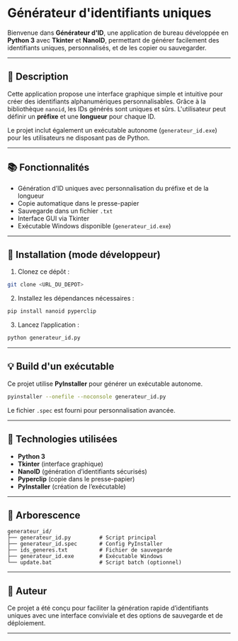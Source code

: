 
# Générateur d'identifiants uniques

Bienvenue dans **Générateur d'ID**, une application de bureau développée en **Python 3** avec **Tkinter** et **NanoID**, permettant de générer facilement des identifiants uniques, personnalisés, et de les copier ou sauvegarder.

---

## 📅 Description

Cette application propose une interface graphique simple et intuitive pour créer des identifiants alphanumériques personnalisables. Grâce à la bibliothèque `nanoid`, les IDs générés sont uniques et sûrs. L'utilisateur peut définir un **préfixe** et une **longueur** pour chaque ID.

Le projet inclut également un exécutable autonome (`generateur_id.exe`) pour les utilisateurs ne disposant pas de Python.

---

## 📚 Fonctionnalités

- Génération d’ID uniques avec personnalisation du préfixe et de la longueur
- Copie automatique dans le presse-papier
- Sauvegarde dans un fichier `.txt`
- Interface GUI via Tkinter
- Exécutable Windows disponible (`generateur_id.exe`)

---

## 🔧 Installation (mode développeur)

1. Clonez ce dépôt :

```bash
git clone <URL_DU_DEPOT>
```

2. Installez les dépendances nécessaires :

```bash
pip install nanoid pyperclip
```

3. Lancez l’application :

```bash
python generateur_id.py
```

---

## 💡 Build d'un exécutable

Ce projet utilise **PyInstaller** pour générer un exécutable autonome.

```bash
pyinstaller --onefile --noconsole generateur_id.py
```

Le fichier `.spec` est fourni pour personnalisation avancée.

---

## 💚 Technologies utilisées

- **Python 3**
- **Tkinter** (interface graphique)
- **NanoID** (génération d’identifiants sécurisés)
- **Pyperclip** (copie dans le presse-papier)
- **PyInstaller** (création de l’exécutable)

---

## 🔖 Arborescence

```
generateur_id/
├── generateur_id.py         # Script principal
├── generateur_id.spec       # Config PyInstaller
├── ids_generes.txt          # Fichier de sauvegarde
├── generateur_id.exe        # Exécutable Windows
└── update.bat               # Script batch (optionnel)
```

---

## 📇 Auteur

Ce projet a été conçu pour faciliter la génération rapide d’identifiants uniques avec une interface conviviale et des options de sauvegarde et de déploiement.

---

